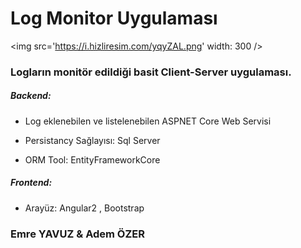 # Log Monitor Uygulaması

<img src='https://i.hizliresim.com/yqyZAL.png' width: 300 />


### Logların monitör edildiği basit Client-Server uygulaması.



##### Backend:

  - Log eklenebilen ve listelenebilen ASPNET Core Web Servisi
  
  - Persistancy Sağlayısı: Sql Server
  
  - ORM Tool: EntityFrameworkCore
  



##### Frontend:

  - Arayüz: Angular2 , Bootstrap




### Emre YAVUZ & Adem ÖZER
